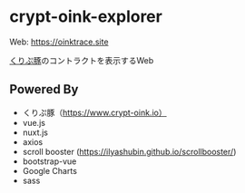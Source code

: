 # crypt-oink-explorer

Web: https://oinktrace.site

[くりぷ豚](https://www.crypt-oink.io)のコントラクトを表示するWeb

## Powered By

- くりぷ豚（https://www.crypt-oink.io）
- vue.js
- nuxt.js
- axios
- scroll booster (https://ilyashubin.github.io/scrollbooster/)
- bootstrap-vue
- Google Charts
- sass
